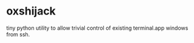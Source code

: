 oxshijack
=========

tiny python utility to allow trivial control of existing terminal.app windows from ssh.
